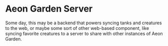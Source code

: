 # Aeon Garden Server

Some day, this may be a backend that powers syncing tanks and creatures to the web, or maybe some sort of other web-based component, like syncing favorite creatures to a server to share with other instances of Aeon Garden.